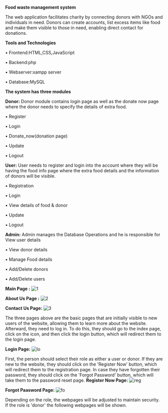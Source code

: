 
**Food waste management system**

The web application facilitates charity by connecting donors with NGOs and individuals in need. Donors can create accounts, list excess items like food and make them visible to those in need, enabling direct contact for donations.

**Tools and Technologies**

• Frontend:HTML,CSS,JavaScript

• Backend:php

• Webserver:xampp server

• Database:MySQL

**The system has three modules**

**Donor:** Donor module contains login page as well as the donate now page where the donor needs to specify the details of extra food.

• Register

• Login

• Donate_now(donation page)

• Update

• Logout

**User:** User needs to register and login into the account where they will be having the food info page where the extra food details and the information of donors will be visible.

• Registration

• Login

• View details of food & donor

• Update

• Logout

**Admin:** Admin manages the Database Operations and he is responsible for View user details

• View donor details

• Manage Food details

• Add/Delete donors

• Add/Delete users

**Main Page :**
![1](https://github.com/user-attachments/assets/a24be4da-742a-41e9-b1ab-7fbb4eb84196)

**About Us Page :**
![2](https://github.com/user-attachments/assets/359bf26a-9073-4446-aaab-2c88d3e00c21)

**Contact Us Page:**
![3](https://github.com/user-attachments/assets/670ad9cf-fed0-4f71-a05b-207b293ecdd1)

The three pages above are the basic pages that are initially visible to new users of the website, allowing them to learn more about the website. Afterward, they need to log in. To do this, they should go to the index page, click on the icon, and then click the login button, which will redirect them to the login page.

**Login Page:**
![lo](https://github.com/user-attachments/assets/19667956-e4bd-4af9-b14c-1d7649f4ecea)

First, the person should select their role as either a user or donor. If they are new to the website, they should click on the 'Register Now' button, which will redirect them to the registration page. In case they have forgotten their password, they should click on the 'Forgot Password' button, which will take them to the password reset page.
**Register Now Page:**
![reg](https://github.com/user-attachments/assets/15ab902f-a95f-4443-a5a2-489b1c9abd60)

**Forgot Paasword Page:**
![fo](https://github.com/user-attachments/assets/dab3cfca-e368-4aba-95fa-d1ee8ed03a01)

Depending on the role, the webpages will be adjusted to maintain security. If the role is 'donor' the following webpages will be shown.
